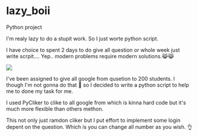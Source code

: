 # lazy_boii

Python project

I'm realy lazy to do a stupit work. So I just worte python script.

I have choice to spent 2 days to do give all question or whole week just write scrpit....
Yep.. modern problems require modern solutions.:joy_cat::joy_cat:


<img src="https://media.giphy.com/media/LzKhSiHnpMyHu/giphy.gif"  />

I've been assigned to give all google from qusetion to 200 students. I though I'm not gonna do that :shit: so I decided to write a python script to help me to done my task for me.

I used PyCliker to clike to all google from which is kinna hard code but it's much more flexible than others methon.

This not only just ramdon cliker but I put effort to implement some login depent on the question. Which is you can change all number as you wish. :ok_hand:
